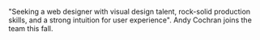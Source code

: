"Seeking a web designer with visual design talent, rock-solid production skills, and a strong intuition for user experience". Andy Cochran joins the team this fall.

